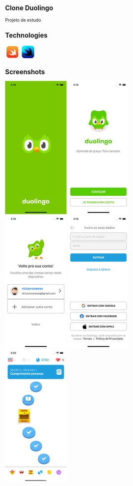 ## Clone Duolingo 

Projeto de estudo

## Technologies
<div style="display: inline_block">
    <img align="center" height="47" width="47" src="./Assets/Icons/swift2.png">  
    <img align="center" height="47" width="47" src="./Assets/Icons/swiftui.png">  
</div>

## Screenshots

<div style="display: inline_block">
    <img width="200" src="./Assets/Screenshots/screen01.png">
    <img width="200" src="./Assets/Screenshots/screen02.png">
    <img width="200" src="./Assets/Screenshots/screen03.png">
    <img width="200" src="./Assets/Screenshots/screen04.png">
    <img width="200" src="./Assets/Screenshots/screen05.png">
</div>

